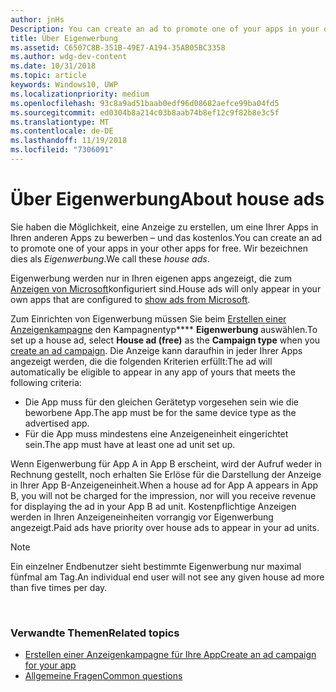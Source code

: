 ```yaml
---
author: jnHs
Description: You can create an ad to promote one of your apps in your other apps, for free. We call these house ads.
title: Über Eigenwerbung
ms.assetid: C6507C8B-351B-49E7-A194-35AB05BC3358
ms.author: wdg-dev-content
ms.date: 10/31/2018
ms.topic: article
keywords: Windows10, UWP
ms.localizationpriority: medium
ms.openlocfilehash: 93c8a9ad51baab0edf96d08682aefce99ba04fd5
ms.sourcegitcommit: ed0304b8a214c03b8aab74b8ef12c9f82b8e3c5f
ms.translationtype: MT
ms.contentlocale: de-DE
ms.lasthandoff: 11/19/2018
ms.locfileid: "7306091"
---
```

# <a name="about-house-ads"></a><span data-ttu-id="a6864-103">Über Eigenwerbung</span><span class="sxs-lookup"><span data-stu-id="a6864-103">About house ads</span></span>


<span data-ttu-id="a6864-104">Sie haben die Möglichkeit, eine Anzeige zu erstellen, um eine Ihrer Apps in Ihren anderen Apps zu bewerben – und das kostenlos.</span><span class="sxs-lookup"><span data-stu-id="a6864-104">You can create an ad to promote one of your apps in your other apps for free.</span></span> <span data-ttu-id="a6864-105">Wir bezeichnen dies als *Eigenwerbung*.</span><span class="sxs-lookup"><span data-stu-id="a6864-105">We call these *house ads*.</span></span>

<span data-ttu-id="a6864-106">Eigenwerbung werden nur in Ihren eigenen apps angezeigt, die zum [Anzeigen von Microsoft](../monetize/display-ads-in-your-app.md)konfiguriert sind.</span><span class="sxs-lookup"><span data-stu-id="a6864-106">House ads will only appear in your own apps that are configured to [show ads from Microsoft](../monetize/display-ads-in-your-app.md).</span></span>

<span data-ttu-id="a6864-107">Zum Einrichten von Eigenwerbung müssen Sie beim [Erstellen einer Anzeigenkampagne](create-an-ad-campaign-for-your-app.md) den Kampagnentyp\*\*\*\* **Eigenwerbung** auswählen.</span><span class="sxs-lookup"><span data-stu-id="a6864-107">To set up a house ad, select **House ad (free)** as the **Campaign type** when you [create an ad campaign](create-an-ad-campaign-for-your-app.md).</span></span> <span data-ttu-id="a6864-108">Die Anzeige kann daraufhin in jeder Ihrer Apps angezeigt werden, die die folgenden Kriterien erfüllt:</span><span class="sxs-lookup"><span data-stu-id="a6864-108">The ad will automatically be eligible to appear in any app of yours that meets the following criteria:</span></span>

-   <span data-ttu-id="a6864-109">Die App muss für den gleichen Gerätetyp vorgesehen sein wie die beworbene App.</span><span class="sxs-lookup"><span data-stu-id="a6864-109">The app must be for the same device type as the advertised app.</span></span>
-   <span data-ttu-id="a6864-110">Für die App muss mindestens eine Anzeigeneinheit eingerichtet sein.</span><span class="sxs-lookup"><span data-stu-id="a6864-110">The app must have at least one ad unit set up.</span></span>

<span data-ttu-id="a6864-111">Wenn Eigenwerbung für App A in App B erscheint, wird der Aufruf weder in Rechnung gestellt, noch erhalten Sie Erlöse für die Darstellung der Anzeige in Ihrer App B-Anzeigeneinheit.</span><span class="sxs-lookup"><span data-stu-id="a6864-111">When a house ad for App A appears in App B, you will not be charged for the impression, nor will you receive revenue for displaying the ad in your App B ad unit.</span></span> <span data-ttu-id="a6864-112">Kostenpflichtige Anzeigen werden in Ihren Anzeigeneinheiten vorrangig vor Eigenwerbung angezeigt.</span><span class="sxs-lookup"><span data-stu-id="a6864-112">Paid ads have priority over house ads to appear in your ad units.</span></span>

>[!NOTE]
> <span data-ttu-id="a6864-113">Ein einzelner Endbenutzer sieht bestimmte Eigenwerbung nur maximal fünfmal am Tag.</span><span class="sxs-lookup"><span data-stu-id="a6864-113">An individual end user will not see any given house ad more than five times per day.</span></span>

 

### <a name="related-topics"></a><span data-ttu-id="a6864-114">Verwandte Themen</span><span class="sxs-lookup"><span data-stu-id="a6864-114">Related topics</span></span>


* [<span data-ttu-id="a6864-115">Erstellen einer Anzeigenkampagne für Ihre App</span><span class="sxs-lookup"><span data-stu-id="a6864-115">Create an ad campaign for your app</span></span>](create-an-ad-campaign-for-your-app.md)
* [<span data-ttu-id="a6864-116">Allgemeine Fragen</span><span class="sxs-lookup"><span data-stu-id="a6864-116">Common questions</span></span>](common-questions.md)
